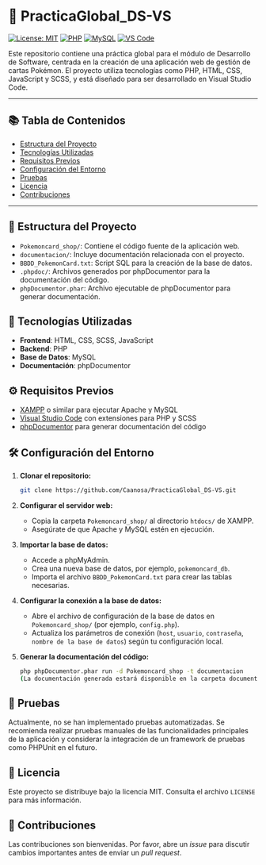 # 🧩 PracticaGlobal_DS-VS

[![License: MIT](https://img.shields.io/badge/License-MIT-blue.svg)](LICENSE)
[![PHP](https://img.shields.io/badge/PHP-8.x-blue)](https://www.php.net/)
[![MySQL](https://img.shields.io/badge/MySQL-8.0-blue.svg)](https://www.mysql.com/)
[![VS Code](https://img.shields.io/badge/IDE-VS--Code-blue)](https://code.visualstudio.com/)

Este repositorio contiene una práctica global para el módulo de Desarrollo de Software, centrada en la creación de una aplicación web de gestión de cartas Pokémon. El proyecto utiliza tecnologías como PHP, HTML, CSS, JavaScript y SCSS, y está diseñado para ser desarrollado en Visual Studio Code.

---

## 📚 Tabla de Contenidos

- [Estructura del Proyecto](#-estructura-del-proyecto)
- [Tecnologías Utilizadas](#-tecnologías-utilizadas)
- [Requisitos Previos](#️-requisitos-previos)
- [Configuración del Entorno](#️-configuración-del-entorno)
- [Pruebas](#-pruebas)
- [Licencia](#-licencia)
- [Contribuciones](#-contribuciones)

---

## 📁 Estructura del Proyecto

- `Pokemoncard_shop/`: Contiene el código fuente de la aplicación web.
- `documentacion/`: Incluye documentación relacionada con el proyecto.
- `BBDD_PokemonCard.txt`: Script SQL para la creación de la base de datos.
- `.phpdoc/`: Archivos generados por phpDocumentor para la documentación del código.
- `phpDocumentor.phar`: Archivo ejecutable de phpDocumentor para generar documentación.

## 🚀 Tecnologías Utilizadas

- **Frontend**: HTML, CSS, SCSS, JavaScript
- **Backend**: PHP
- **Base de Datos**: MySQL
- **Documentación**: phpDocumentor

## ⚙️ Requisitos Previos

- [XAMPP](https://www.apachefriends.org/index.html) o similar para ejecutar Apache y MySQL
- [Visual Studio Code](https://code.visualstudio.com/) con extensiones para PHP y SCSS
- [phpDocumentor](https://www.phpdoc.org/) para generar documentación del código

## 🛠️ Configuración del Entorno

1. **Clonar el repositorio:**

   ```bash
   git clone https://github.com/Caanosa/PracticaGlobal_DS-VS.git

2. **Configurar el servidor web:**

   - Copia la carpeta `Pokemoncard_shop/` al directorio `htdocs/` de XAMPP.
   - Asegúrate de que Apache y MySQL estén en ejecución.

3. **Importar la base de datos:**

   - Accede a phpMyAdmin.
   - Crea una nueva base de datos, por ejemplo, `pokemoncard_db`.
   - Importa el archivo `BBDD_PokemonCard.txt` para crear las tablas necesarias.

4. **Configurar la conexión a la base de datos:**

   - Abre el archivo de configuración de la base de datos en `Pokemoncard_shop/` (por ejemplo, `config.php`).
   - Actualiza los parámetros de conexión (`host`, `usuario`, `contraseña`, `nombre de la base de datos`) según tu configuración local.

5. **Generar la documentación del código:**

   ```bash
   php phpDocumentor.phar run -d Pokemoncard_shop -t documentacion
   (La documentación generada estará disponible en la carpeta documentacion/.)


## 🧪 Pruebas

Actualmente, no se han implementado pruebas automatizadas. Se recomienda realizar pruebas manuales de las funcionalidades principales de la aplicación y considerar la integración de un framework de pruebas como PHPUnit en el futuro.

## 📄 Licencia

Este proyecto se distribuye bajo la licencia MIT. Consulta el archivo `LICENSE` para más información.

## 🤝 Contribuciones

Las contribuciones son bienvenidas. Por favor, abre un *issue* para discutir cambios importantes antes de enviar un *pull request*.


